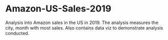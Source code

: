 # Amazon-US-Sales-2019
Analysis into Amazon sales in the US in 2019. The analysis measures the city, month with most sales. Also contains data viz to demonstrate analysis conducted. 
